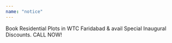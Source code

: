 ```yaml
---
name: "notice"
---
```


Book Residential Plots in WTC Faridabad & avail Special Inaugural Discounts.
CALL NOW!
